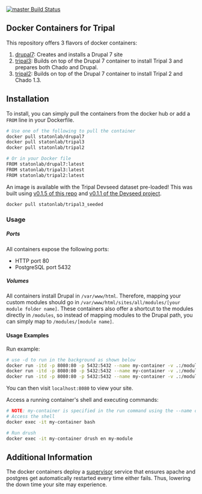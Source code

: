 [![master Build Status](https://travis-ci.org/statonlab/docker-containers.svg?branch=master)](https://travis-ci.org/statonlab/docker-containers)

## Docker Containers for Tripal
This repository offers 3 flavors of docker containers:
1. [drupal7](https://hub.docker.com/r/statonlab/drupal7/): Creates and installs a Drupal 7 site
1. [tripal3](https://hub.docker.com/r/statonlab/tripal3/): Builds on top of the Drupal 7 container to install Tripal 3 and prepares both Chado and Drupal.
1. [tripal2](https://hub.docker.com/r/statonlab/tripal2/): Builds on top of the Drupal 7 container to install Tripal 2 and Chado 1.3.

## Installation
To install, you can simply pull the containers from the docker hub or add a `FROM` line in your Dockerfile.
```bash
# Use one of the following to pull the container
docker pull statonlab/drupal7
docker pull statonlab/tripal3
docker pull statonlab/tripal2

# Or in your Docker file
FROM statonlab/drupal7:latest
FROM statonlab/tripal3:latest
FROM statonlab/tripal2:latest
```

An image is available with the Tripal Devseed dataset pre-loaded! This was built using [v0.1.5 of this repo](https://github.com/statonlab/docker-containers/releases/tag/v0.1.5) and [v0.1.1 of the Devseed project](https://github.com/statonlab/tripal_dev_mini_dataset/releases/tag/v0.1.1).

```
docker pull statonlab/tripal3_seeded
```


### Usage

##### Ports
All containers expose the following ports:
- HTTP port 80
- PostgreSQL port 5432

##### Volumes
All containers install Drupal in `/var/www/html`. Therefore, mapping your custom modules should go in `/var/www/html/sites/all/modules/[your module folder name]`.
These containers also offer a shortcut to the modules directly in `/modules`, so instead of mapping modules to the Drupal path, you can simply map to `/modules/[module name]`.

#### Usage Examples
Run example:
```bash
# use -d to run in the background as shown below
docker run -itd -p 8080:80 -p 5432:5432 --name my-container -v .:/modules/my-module statonlab:tripal3
docker run -itd -p 8080:80 -p 5432:5432 --name my-container -v .:/modules/my-module statonlab:tripal2
docker run -itd -p 8080:80 -p 5432:5432 --name my-container -v .:/modules/my-module statonlab:drupal7
```
You can then visit `localhost:8080` to view your site.

Access a running container's shell and executing commands:
```bash
# NOTE: my-container is specified in the run command using the --name option.
# Access the shell
docker exec -it my-container bash

# Run drush
docker exec -it my-container drush en my-module
```

## Additional Information
The docker containers deploy a [supervisor](http://supervisord.org/) service that ensures apache and postgres get automatically restarted every time either fails. Thus, lowering the down time your site may experience.
